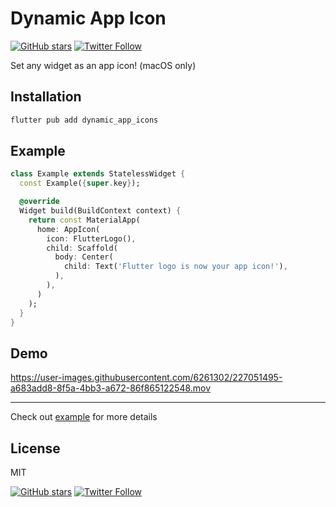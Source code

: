 # Dynamic App Icon

[![GitHub stars](https://img.shields.io/github/stars/lesnitsky/dynamic_app_icon.svg?style=social&hash=20230321)](https://github.com/lesnitsky/dynamic_app_icon)
[![Twitter Follow](https://img.shields.io/twitter/follow/lesnitsky_dev.svg?label=Follow%20me&style=social)](https://twitter.com/lesnitsky_dev)

Set any widget as an app icon! (macOS only)

## Installation

```sh
flutter pub add dynamic_app_icons
```

## Example

```dart
class Example extends StatelessWidget {
  const Example({super.key});

  @override
  Widget build(BuildContext context) {
    return const MaterialApp(
      home: AppIcon(
        icon: FlutterLogo(),
        child: Scaffold(
          body: Center(
            child: Text('Flutter logo is now your app icon!'),
          ),
        ),
      )
    );
  }
}
```

## Demo

https://user-images.githubusercontent.com/6261302/227051495-a683add8-8f5a-4bb3-a672-86f865122548.mov

---

Check out [example](https://github.com/lesnitsky/dynamic_app_icon/tree/main/example) for more details

## License

MIT

[![GitHub stars](https://img.shields.io/github/stars/lesnitsky/dynamic_app_icon.svg?style=social&hash=20230321)](https://github.com/lesnitsky/dynamic_app_icon)
[![Twitter Follow](https://img.shields.io/twitter/follow/lesnitsky_dev.svg?label=Follow%20me&style=social)](https://twitter.com/lesnitsky_dev)
